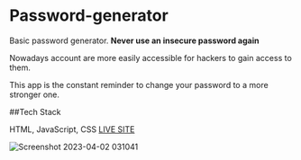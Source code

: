 # Password-generator
Basic password generator. **Never use an insecure password again**

Nowadays account are more easily accessible for hackers to gain access to them.

This app is the constant reminder to change your password to a more stronger one.<br>

##Tech Stack

HTML, JavaScript, CSS
[LIVE SITE](https://curious-clafoutis-066470.netlify.app/)

![Screenshot 2023-04-02 031041](https://user-images.githubusercontent.com/93631986/229328105-c8e2916a-4ee7-4864-8495-de20e7f35d2e.jpg)

